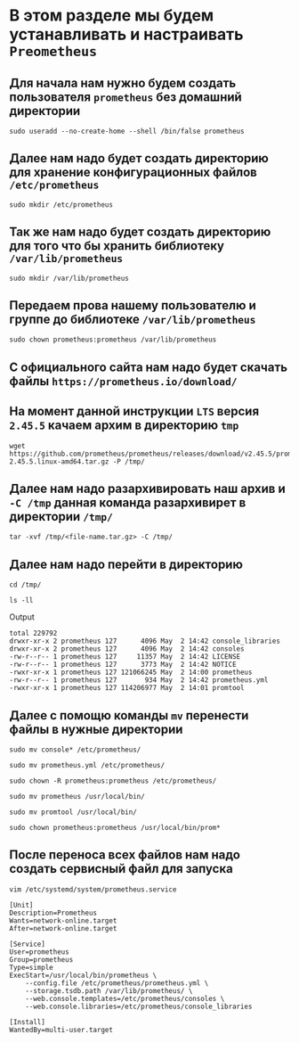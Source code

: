 # В этом разделе мы будем устанавливать и настраивать `Preometheus`
## Для начала нам нужно будем создать пользователя `prometheus` без домашний директории
~~~
sudo useradd --no-create-home --shell /bin/false prometheus
~~~
## Далее нам надо будет создать директорию для хранение конфигурационных файлов `/etc/prometheus`
~~~
sudo mkdir /etc/prometheus
~~~
## Так же нам надо будет создать директорию для того что бы хранить библиотеку `/var/lib/prometheus`
~~~
sudo mkdir /var/lib/prometheus
~~~
## Передаем прова нашему пользователю и группе до библиотеке  `/var/lib/prometheus`
~~~
sudo chown prometheus:prometheus /var/lib/prometheus
~~~
## C официального сайта нам надо будет скачать файлы `https://prometheus.io/download/`
## На момент данной инструкции `LTS` версия `2.45.5` качаем архим в директорию `tmp`
~~~
wget https://github.com/prometheus/prometheus/releases/download/v2.45.5/prometheus-2.45.5.linux-amd64.tar.gz -P /tmp/
~~~
## Далее нам надо разархивировать наш архив и `-C /tmp` данная команда разархивирет в директории `/tmp/`
~~~
tar -xvf /tmp/<file-name.tar.gz> -C /tmp/
~~~
## Далее нам надо перейти в директорию 
~~~
cd /tmp/
~~~
~~~
ls -ll
~~~
Output
~~~
total 229792
drwxr-xr-x 2 prometheus 127      4096 May  2 14:42 console_libraries
drwxr-xr-x 2 prometheus 127      4096 May  2 14:42 consoles
-rw-r--r-- 1 prometheus 127     11357 May  2 14:42 LICENSE
-rw-r--r-- 1 prometheus 127      3773 May  2 14:42 NOTICE
-rwxr-xr-x 1 prometheus 127 121066245 May  2 14:00 prometheus
-rw-r--r-- 1 prometheus 127       934 May  2 14:42 prometheus.yml
-rwxr-xr-x 1 prometheus 127 114206977 May  2 14:01 promtool
~~~
## Далее с помощю команды `mv` перенести файлы в нужные директории
~~~
sudo mv console* /etc/prometheus/
~~~
~~~
sudo mv prometheus.yml /etc/prometheus/
~~~
~~~
sudo chown -R prometheus:prometheus /etc/prometheus/
~~~
~~~
sudo mv prometheus /usr/local/bin/
~~~
~~~
sudo mv promtool /usr/local/bin/
~~~
~~~
sudo chown prometheus:prometheus /usr/local/bin/prom*
~~~
## После переноса всех файлов нам надо создать сервисный файл для запуска 
~~~
vim /etc/systemd/system/prometheus.service
~~~
~~~
[Unit]
Description=Prometheus
Wants=network-online.target
After=network-online.target

[Service]
User=prometheus
Group=prometheus
Type=simple
ExecStart=/usr/local/bin/prometheus \
    --config.file /etc/prometheus/prometheus.yml \
    --storage.tsdb.path /var/lib/prometheus/ \
    --web.console.templates=/etc/prometheus/consoles \
    --web.console.libraries=/etc/prometheus/console_libraries

[Install]
WantedBy=multi-user.target
~~~


